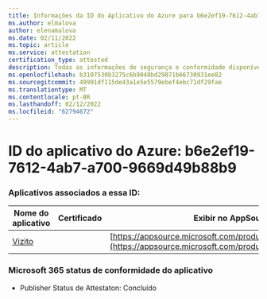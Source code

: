 ```yaml
---
title: Informações da ID do Aplicativo do Azure para b6e2ef19-7612-4ab7-a700-9669d49b88b9
ms.author: elmalova
author: elenamalova
ms.date: 02/11/2022
ms.topic: article
ms.service: attestation
certification_type: attested
description: Todas as informações de segurança e conformidade disponíveis para b6e2ef19-7612-4ab7-a700-9669d49b88b9.
ms.openlocfilehash: b3107530b3275c6b9048bd29871b66730931ee82
ms.sourcegitcommit: 49991df115de43a1e5e5579ebef4ebc71df29fae
ms.translationtype: MT
ms.contentlocale: pt-BR
ms.lasthandoff: 02/12/2022
ms.locfileid: "62794672"
---
```

# <a name="azure-app-id-b6e2ef19-7612-4ab7-a700-9669d49b88b9"></a>ID do aplicativo do Azure: b6e2ef19-7612-4ab7-a700-9669d49b88b9


### <a name="apps-associated-with-this-id"></a>Aplicativos associados a essa ID:
| **Nome do aplicativo** | **Certificado** | **Exibir no AppSource** |
|--------------|---------------|-----------------------|
| [Vizito](https://docs.microsoft.com/microsoft-365-app-certification/forward/WA200003170) |  | [https://appsource.microsoft.com/product/office/WA200003170](https://appsource.microsoft.com/product/office/WA200003170) |

### <a name="microsoft-365-app-compliance-status"></a>Microsoft 365 status de conformidade do aplicativo
- Publisher Status de Attestaton: Concluído
